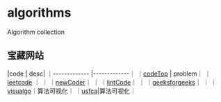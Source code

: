 # algorithms

Algorithm collection

## 宝藏网站

|code | desc|
｜------------- |-------------｜
｜[codeTop](https://codetop.cc/home) | problem｜
｜[leetcode](https://leetcode.cn/) ｜ ｜
｜[newCoder](https://www.nowcoder.com/exam/oj/ta?page=1&tpId=13&type=13)｜ ｜
｜[lintCode](https://www.lintcode.com/problem/)｜ ｜
｜[geeksforgeeks](https://www.geeksforgeeks.org/sorting-algorithms/)｜ ｜
｜[visualgo](https://visualgo.net/zh)｜算法可视化｜
｜[usfca](https://www.cs.usfca.edu/~galles/visualization/ComparisonSort.html)|算法可视化｜
